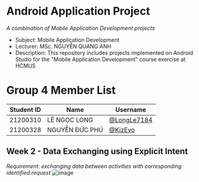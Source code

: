 # Android Application Project
_A combination of Mobile Application Development projects_
- Subject: Mobile Application Development
- Lecturer: MSc. NGUYỄN QUANG ANH
- Description: This repository includes projects implemented on Android Studio for the "Mobile Application Development" course exercise at HCMUS

# Group 4 Member List

| Student ID | Name           | Username                                     |
|------------|----------------|----------------------------------------------|
| 21200310   | LÊ NGỌC LONG   | [@LongLe7184](https://github.com/LongLe7184) |
| 21200328   | NGUYỄN ĐỨC PHÚ | [@KizEvo](https://github.com/KizEvo)         |

## Week 2 - Data Exchanging using Explicit Intent
_Requirement: exchanging data between activities with corresponding identified request_
![image](https://github.com/user-attachments/assets/a08a193b-fdb1-4b29-8b98-c1728cee3497)
